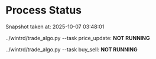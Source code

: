 # Process Status

Snapshot taken at: 2025-10-07 03:48:01

../wintrd/trade_algo.py --task price_update: **NOT RUNNING**

../wintrd/trade_algo.py --task buy_sell: **NOT RUNNING**

